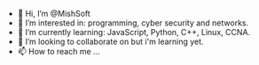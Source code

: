 - 👋 Hi, I’m @MishSoft
- 👀 I’m interested in: programming, cyber security and networks.
- 🌱 I’m currently learning: JavaScript, Python, C++, Linux, CCNA.
- 💞️ I’m looking to collaborate on but i'm learning yet.
- 📫 How to reach me ...

<!---
MishSoft/MishSoft is a ✨ special ✨ repository because its `README.md` (this file) appears on your GitHub profile.
You can click the Preview link to take a look at your changes.
--->
